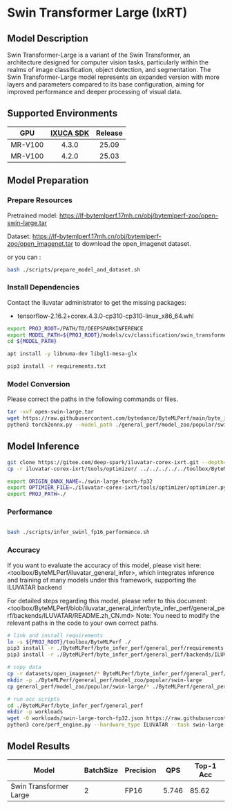 # Swin Transformer Large (IxRT)

## Model Description

Swin Transformer-Large is a variant of the Swin Transformer, an architecture designed for computer vision tasks, particularly within the realms of image classification, object detection, and segmentation. The Swin Transformer-Large model represents an expanded version with more layers and parameters compared to its base configuration, aiming for improved performance and deeper processing of visual data.

## Supported Environments

| GPU    | [IXUCA SDK](https://gitee.com/deep-spark/deepspark#%E5%A4%A9%E6%95%B0%E6%99%BA%E7%AE%97%E8%BD%AF%E4%BB%B6%E6%A0%88-ixuca) | Release |
| :----: | :----: | :----: |
| MR-V100 | 4.3.0 | 25.09 |
| MR-V100 | 4.2.0 | 25.03 |

## Model Preparation

### Prepare Resources

Pretrained model: <https://lf-bytemlperf.17mh.cn/obj/bytemlperf-zoo/open-swin-large.tar>

Dataset: <https://lf-bytemlperf.17mh.cn/obj/bytemlperf-zoo/open_imagenet.tar> to download the open_imagenet dataset.

or you can :

```bash
bash ./scripts/prepare_model_and_dataset.sh
```

### Install Dependencies

Contact the Iluvatar administrator to get the missing packages:
- tensorflow-2.16.2+corex.4.3.0-cp310-cp310-linux_x86_64.whl

```bash
export PROJ_ROOT=/PATH/TO/DEEPSPARKINFERENCE
export MODEL_PATH=${PROJ_ROOT}/models/cv/classification/swin_transformer_large/ixrt
cd ${MODEL_PATH}

apt install -y libnuma-dev libgl1-mesa-glx

pip3 install -r requirements.txt
```

### Model Conversion

Please correct the paths in the following commands or files.

```bash
tar -xvf open-swin-large.tar
wget https://raw.githubusercontent.com/bytedance/ByteMLPerf/main/byte_infer_perf/general_perf/model_zoo/swin-large-torch-fp32.json
python3 torch2onnx.py --model_path ./general_perf/model_zoo/popular/swin-large/swin-transformer-large.pt --output_path swin-large-torch-fp32.onnx

```

## Model Inference

```bash
git clone https://gitee.com/deep-spark/iluvatar-corex-ixrt.git --depth=1
cp -r iluvatar-corex-ixrt/tools/optimizer/ ../../../../../toolbox/ByteMLPerf/byte_infer_perf/general_perf/backends/ILUVATAR/

export ORIGIN_ONNX_NAME=./swin-large-torch-fp32
export OPTIMIER_FILE=./iluvatar-corex-ixrt/tools/optimizer/optimizer.py
export PROJ_PATH=./
```

### Performance

```bash

bash ./scripts/infer_swinl_fp16_performance.sh
```

### Accuracy

If you want to evaluate the accuracy of this model, please visit here: <toolbox/ByteMLPerf/iluvatar_general_infer>, which integrates inference and training of many models under this framework, supporting the ILUVATAR backend

For detailed steps regarding this model, please refer to this document: <toolbox/ByteMLPerf/blob/iluvatar_general_infer/byte_infer_perf/general_perf/backends/ILUVATAR/README.zh_CN.md> Note: You need to modify the relevant paths in the code to your own correct paths.

```bash
# link and install requirements
ln -s ${PROJ_ROOT}/toolbox/ByteMLPerf ./
pip3 install -r ./ByteMLPerf/byte_infer_perf/general_perf/requirements.txt
pip3 install -r ./ByteMLPerf/byte_infer_perf/general_perf/backends/ILUVATAR/requirements.txt

# copy data
cp -r datasets/open_imagenet/* ByteMLPerf/byte_infer_perf/general_perf/datasets/open_imagenet/
mkdir -p ./ByteMLPerf/general_perf/model_zoo/popular/swin-large
cp general_perf/model_zoo/popular/swin-large/* ./ByteMLPerf/general_perf/model_zoo/popular/swin-large

# run acc scripts
cd ./ByteMLPerf/byte_infer_perf/general_perf
mkdir -p workloads
wget -O workloads/swin-large-torch-fp32.json https://raw.githubusercontent.com/bytedance/ByteMLPerf/refs/heads/main/byte_infer_perf/general_perf/workloads/swin-large-torch-fp32.json
python3 core/perf_engine.py --hardware_type ILUVATAR --task swin-large-torch-fp32
```

## Model Results

| Model                  | BatchSize | Precision | QPS   | Top-1 Acc |
| ---------------------- | --------- | --------- | ----- | --------- |
| Swin Transformer Large | 2         | FP16      | 5.746 | 85.62     |
